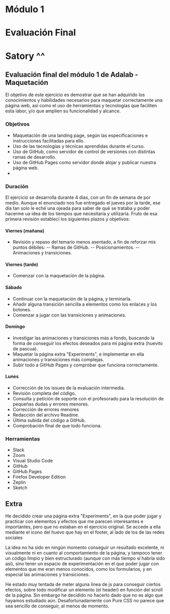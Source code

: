 # Módulo 1

# Evaluación Final

# Satory ^^

## Evaluación final del módulo 1 de Adalab - Maquetación

El objetivo de este ejercicio es demostrar que se han adquirido los conocimientos y habilidades necesarios para maquetar correctamente una página web, así como el uso de herramientas y tecnologías que faciliten esta labor, y/o que amplíen su funcionalidad y alcance.

### Objetivos

- Maquetación de una landing page, según las especificaciones e instrucciones facilitadas para ello.
- Uso de las tecnologías y técnicas aprendidas durante el curso.
- Uso de GitHub, como servidor de control de versiones con distintas ramas de desarrollo.
- Uso de GitHub Pages como servidor donde alojar y publicar nuestra página web.
-

### Duración

El ejercicio se desarrolla durante 4 días, con un fin de semana de por medio.
Aunque el enunciado nos fue entregado el jueves por la tarde, ese día tan solo le eché una ojeada para saber de qué se trataba y poder hacerme ua idea de los tiempos que necesitaría y utilizaría. Fruto de esa primera revisión establecí los siguientes plazos y objetivos:

#### Viernes (mañana)

- Revisión y repaso del temario menos asentado, a fin de reforzar mis puntos débiles:
  -- Ramas de GitHub.
  -- Posicionamientos.
  -- Animaciones y transiciones.

#### Viernes (tarde)

- Comenzar con la maquetación de la página.

#### Sábado

- Continuar con la maquetación de la página, y terminarla.
- Añadir alguna transición sencilla a elementos como los enlaces y los botones.
- Comenzar a jugar con las transiciones y animaciones.

#### Domingo

- Investigar las animaciones y transiciones más a fondo, buscando la forma de conseguir los efectos deseados para mi página extra (huevito de pascua).
- Maquetar la página extra "Experiments", e implementar en ella animaciones y transiciones más complejas.
- Subir todo a GitHub Pages y comprobar que funciona correctamente.

#### Lunes

- Corrección de los issues de la evaluación intermedia.
- Revisión completa del código.
- Consulta y petición de soporte con el profesorado para la resolución de pequeñas dudas y errores menores.
- Corrección de errores menores
- Redacción del archivo Readme.
- Última subida del código a GitHub.
- Comprobación final de que todo funciona.

### Herramientas

- Slack
- Zoom
- Visual Studio Code
- GitHub
- GitHub Pages
- Firefox Developer Edition
- Zeplin
- Sketch

## Extra

He decidido crear una página extra "Experiments", en la que poder jugar y practicar con elementos y efectos que me parecen interesantes e importantes, pero que no estaban en el ejercicio original.
Se accede a ella mediante el icono del huevo que hay en el footer, al lado de los de las redes sociales

La idea no ha sido en ningún momento conseguir un resultado excelente, ni visualmente ni en cuanto al comportamiento de la página, y tampoco tener un código limpio y bien estructurado (aunque con más tiempo sí habría sido así), sino tener un espacio de experimentación en el que poder jugar con elementos que me eran menos conocidos, como los formularios, y en especial las animaciones y transiciones.

He estado muy tentada de meter alguna línea de js para conseguir ciertos efectos, sobre todo modificar un elemento (el header) en función del scroll de la página. Sin embargo he decidido no hacerlo dado que no es algo que hayamos estudiado aún. Desafortunadamente con Pure CSS no parece que sea sencillo de conseguir, al menos de momento.
